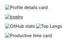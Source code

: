 
![Profile details card](http://github-profile-summary-cards.vercel.app/api/cards/profile-details?username=TM-59&theme=github_dark)

<!--
- 👋 Hi, I’m @TM-59
- 👀 Language:Python/C/JavaScript
- 🌱 Position:Fullstack engineer
- 💞️ Region:Japan,Tokyo
- 📫 How to reach me to e-mail tmi00advance@gmail.com

Best Regards.
-->
<!---
TM-59/TM-59 is a ✨ special ✨ repository because its `README.md` (this file) appears on your GitHub profile.
You can click the Preview link to take a look at your changes.
--->
[![trophy](https://github-profile-trophy.vercel.app/?username=TM-59)](https://github.com/ryo-ma/github-profile-trophy)

![GitHub stats](https://github-readme-stats-alpha-weld-62.vercel.app/api?username=TM-59&count_private=true)
![Top Langs](https://github-readme-stats-alpha-weld-62.vercel.app/api/top-langs/?username=TM-59&count_private=true)
<!--
![GitHub stats](https://github-readme-stats.vercel.app/api?username=TM-59&count_private=true)
![Top Langs](https://github-readme-stats.vercel.app/api/top-langs/?username=TM-59&count_private=true)
-->
![Productive time card](http://github-profile-summary-cards.vercel.app/api/cards/productive-time?username=TM-59&theme=github_dark&utcOffset=9)
